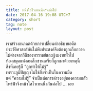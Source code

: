 ```yaml
---
title: หน้าใสไวเทนนิ่งกันต่อไป
date: 2017-04-16 19:08 UTC+7
category: short
tag: note
layout: post
---
```


เราสร้างอนาคตด้วยการเปลี่ยนคำอธิบายอดีต  
ประวัติศาสตร์อันไม่พึงประสงค์จึงต้องถูกเก็บกวาด   
ไม่ต่างจากวิถีของทรราชย์และผู้งมงายทั่วไป  
ห้องสมุดแห่งอะเล็กซานเดรียก็ถูกเผาด้วยเหตุนี้  
สิ่งที่เคยรู้ก็ “ถูกทำให้ไม่รู้”  
เพราะภูมิปัญญาไม่ใช่สิ่งจำเป็นในความมืด  
แต่ “ความไม่รู้” จำเป็นต่อการดำรงอยู่ของความกลัว  
ไพร่ฟ้าจึงหน้าใสไวเทนนิ่งกันต่อไป … เอย
